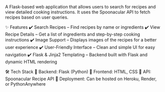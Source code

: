 <title>🍽️ Recipe Finder App</title>
A Flask-based web application that allows users to search for recipes and view detailed cooking instructions. It uses the Spoonacular API to fetch recipes based on user queries.

✨ Features
✔️ Search Recipes – Find recipes by name or ingredients
✔️ View Recipe Details – Get a list of ingredients and step-by-step cooking instructions
✔️ Image Support – Displays images of the recipes for a better user experience
✔️ User-Friendly Interface – Clean and simple UI for easy navigation
✔️ Flask & Jinja2 Templating – Backend built with Flask and dynamic HTML rendering

🛠️ Tech Stack
🔹 Backend: Flask (Python)
🔹 Frontend: HTML, CSS
🔹 API: Spoonacular Recipe API
🔹 Deployment: Can be hosted on Heroku, Render, or PythonAnywhere
